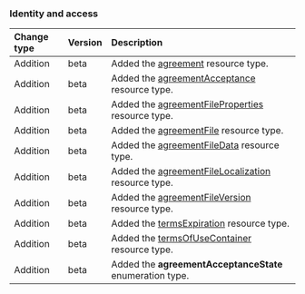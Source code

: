 ### Identity and access

| **Change type** | **Version** | **Description** |
|:---|:---|:---|
|Addition|beta|Added the [agreement](https://docs.microsoft.com/en-us/graph/api/resources/agreement?view=graph-rest-beta) resource type.|
|Addition|beta|Added the [agreementAcceptance](https://docs.microsoft.com/en-us/graph/api/resources/agreementAcceptance?view=graph-rest-beta) resource type.|
|Addition|beta|Added the [agreementFileProperties](https://docs.microsoft.com/en-us/graph/api/resources/agreementFileProperties?view=graph-rest-beta) resource type.|
|Addition|beta|Added the [agreementFile](https://docs.microsoft.com/en-us/graph/api/resources/agreementFile?view=graph-rest-beta) resource type.|
|Addition|beta|Added the [agreementFileData](https://docs.microsoft.com/en-us/graph/api/resources/agreementFileData?view=graph-rest-beta) resource type.|
|Addition|beta|Added the [agreementFileLocalization](https://docs.microsoft.com/en-us/graph/api/resources/agreementFileLocalization?view=graph-rest-beta) resource type.|
|Addition|beta|Added the [agreementFileVersion](https://docs.microsoft.com/en-us/graph/api/resources/agreementFileVersion?view=graph-rest-beta) resource type.|
|Addition|beta|Added the [termsExpiration](https://docs.microsoft.com/en-us/graph/api/resources/termsExpiration?view=graph-rest-beta) resource type.|
|Addition|beta|Added the [termsOfUseContainer](https://docs.microsoft.com/en-us/graph/api/resources/termsOfUseContainer?view=graph-rest-beta) resource type.|
|Addition|beta|Added the **agreementAcceptanceState** enumeration type.|
